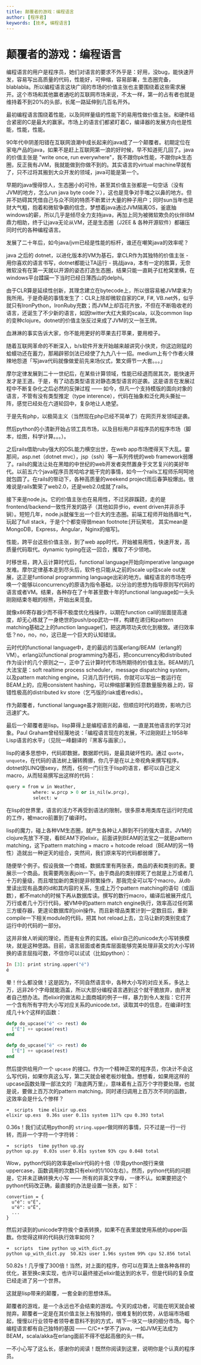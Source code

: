 ```yaml
---
title: 颠覆者的游戏：编程语言
author: [程序君]
keywords: [技术, 编程语言]
---
```


# 颠覆者的游戏：编程语言

编程语言的用户是程序员，她们对语言的要求不外乎是：好用，没bug，能快速开发，容易写出高质量的代码，性能好，可伸缩，容易部署，生态圈完备，blablabla。所以编程语言这块广阔的市场的价值主张也主要围绕着这些需求展开。这个市场和其他赢者通吃的互联网市场来说，不太一样，第一的占有者也就是维持着不到20%的头部，长尾一路延伸到几百名开外。

最初编程语言围绕着性能，以及同样量级的性能下的易用性做价值主张。和硬件结合紧密的C是最大的赢家。市场上的语言们都紧盯着C，编译器的发展方向也是性能，性能，性能。

90年代中阴差阳错在互联网浪潮中成长起来的java成了一个颠覆者。初期定位在家电产品的java，如果不是赶上互联网第一浪的好时候，早不知道死几回了。java的价值主张是 "write once, run everywhere"，我不跟你pk性能，不跟你pk生态圈，反正我有JVM，我就能做到你做不到的。其实语言的virtual machine早就有了，只不过将其搬到大众开发的领域，java可能是第一个。

早期的java慢得惊人，生态圈小的可怜，甚至其价值主张都是一句空话（没有JVM的地方，怎么run java byte code？），这也是竞争对手嗤之以鼻的地方。但并不妨碍其凭借自己与众不同的特质不断累计大量的种子用户；同时sun当年也是财大气粗，抱着和微软争霸的信念，梦想着java通过JVM隔离OS，釜底抽windows的薪，所以几乎是倾尽全力支持java，再加上同为被微软欺负的伙伴IBM鼎力相助，终于让java无论从VM，还是生态圈（J2EE & 各种开源软件）都碾压同时代的各种编程语言。

发展了二十年后，如今java/jvm已经是性能的标杆，谁还在嘲笑java的效率呢？

java 之后的 dotnet，以进化版本的VM为基石，拿CLR作为其独特的价值主张 - 用你喜欢的语言书写，dotnet都能让TA运行 - 挑战java，本有一定的胜算，无奈微软没有在第一天就以开源的姿态打造生态圈，结果只能一直耗子扛枪窝里横，在windows平台蹂躏一下当时已经日薄西山的delphi。

由于CLR算是延续性创新，其理念建立在bytecode上，所以很容易被JVM拿来为我所用。于是奇葩的事情发生了：CLR上除却微软自家的C#, F#, VB.net外，似乎就只有IronPython，IronRuby充数；而JVM上却百花齐放，不但在不断吸收老的语言，还诞生了不少新的语言，如因twitter大红大紫的scala，以及common lisp的变种clojure。dotnet的价值主张反过来成了JVM的又一张王牌。

血淋淋的事实告诉大家，你不能用更好的苹果去打苹果，要用橙子。

随着互联网革命的不断深入，b/s软件开发开始越来越讲究小快灵，你这边刚猛的蛤蟆功还在蓄力，那厢辟邪剑法已经使了九九八十一招。medium上有个作者火辣辣地怨道「写java代码就像做爱前先来场仪式，繁文缛节一大套。。。」

摩尔定律发展到二十一世纪后，在某些计算领域，性能已经退而居其次，能快速开发才是王道。于是，有了动态类型语言对静态类型语言的逆袭。这是语言在发展过程中不断复杂化之后必然的反弹过程 —— 如今，但凡一个支持模版的面向对象的语言，不管有没有类型推定（type interence），代码在抽象和泛化两头撕扯一阵，感觉已经处在六道轮回中，复杂地让人绝望。

于是先有php，以极简主义（当然现在php已经不简单了）在网页开发领域逆袭。

然后python的小清新开始占领工具市场，以及目标用户非程序员的程序市场（脚本，绘图，科学计算。。。）。

之后rails借助ruby强大的DSL能力横空出世，在web app市场搅得天下大乱。霎那间，asp.net（dotnet mvc），jsp（ssh）等一系列传统的web framework弱爆了。rails的魔法让处在黑暗的中世纪的web开发者突然置身于文艺复兴的美好年代。以前五六个java程序员苦哈哈才能干完的事情，如今一个rails工程师乐呵呵地就包圆了。在rails的带动下，各种高质量的weekend project雨后春笋般爆出。很难说是rails繁荣了web2.0，还是web2.0成就了rails。

接下来是node.js。它的价值主张也在易用性，不过另辟蹊跷，走的是frontend/backend一致性开发的路子（其他如异步io，event driven并非杀手锏）。短短几年，node.js就催生出一个巨大的生态圈。前端工程师开始扬眉吐气，玩起了full stack，于是个个都变得很mean footnote:[开玩笑啦， 其实mean是MongoDB，Express，Angular，Nginx的缩写]。

性能，跨平台这些价值主张，到了web app时代，开始被易用性，快速开发，高质量代码取代。dynamic typing在这一回合，攫取了不少领地。

时移世易，跨入云计算时代后，functional language开始向imperative language发难。摩尔定律基本走到尽头后，软件也只能从之前的scale up往scale out发展，这正是funtional programming language出彩的地方。编程语言的市场在呼唤一个能够以concurrency的原语为指令基础，以分治的思想为指导原则写代码的语言或者VM。结果，各种存在了十年甚至数十年的functional language如一头头刚刚结束冬眠的棕熊，开始出来觅食。

就像x86寄存器少而不得不极度优化栈操作，以期在function call的层面提高速度，却无心练就了一身绝世的push/pop武功一样，构建在递归和pattern matching基础之上的function language们，把这两项功夫优化到极致。递归效率低？no，no，no，这已是一个巨大的认知错误。

云时代的functional language中，走的最远的当属erlang/BEAM（erlang的VM）。erlang以functional programming为基石，把concurrency和distributed作为设计的几个原则之一，正中了云计算时代市场所期待的价值主张。BEAM的几大法宝是：soft realtime process scheduler，message dispatching system，以及pattern matching engine。只消几百行代码，你就可以写出一套运行在BEAM上的，应用consistent hashing，可以伸缩部署到任意数量服务器上的，容错性极高的distributed kv store（乞丐版的riak或者redis）。

作为颠覆者，functional language虽才刚刚兴起，但顺应时代的趋势，影响力已迅速扩大。

最后一个颠覆者是lisp。lisp算得上是编程语言的鼻祖，一直是其他语言的学习对象。Paul Graham曾经轻蔑地说：「编程语言现在的发展，不过刚刚赶上1958年Lisp语言的水平」（见阮一峰翻译的『黑客与画家』）。

lisp的诸多思想中，代码即数据，数据即代码，是最具破坏性的。通过 `quote`，`unquote`，在代码的语法树上辗转腾挪，你几乎是在以上帝视角来撰写程序。dotnet的LINQ很sexy，然而，任何一门衍生于lisp的语言，都可以自己定义macro，从而轻易撰写出这样的代码：

```clojure
query = from w in Weather,
          where: w.prcp > 0 or is_nil(w.prcp),
          select: w
```

在lisp的世界里，语言的活力不再受到语法的限制，很多原本用类库在运行时完成的工作，被macro前置到了编译时。

lisp的魔力，碰上各种VM生态圈，就产生各种让人醉到不行的强大语言。JVM的clojure先放下不提，看BEAM下的elixir。前面讲到BEAM的法宝之一就是pattern matching，这下pattern matching + macro + hotcode reload（BEAM的另一特性）造就出一种逆天的组合，突然间，我们原来写的代码都弱爆了。

随便举个例子。假设我做一个商城，数据库里有两张表，商品的表和类别的表。要展示一个商品，我需要两张表join一下。由于商品的类别撑死了也就是上万或者几十万的量级，而且增加新的类别是非频繁操作，那我完全可以写个macro，从db里读出现有品类的id和其内容的关系，生成上万个pattern matching的语句（或函数），都不match的时候下再从数据库读。撰写的数行macro，编译后被展开成几万行或者几十万行代码，被VM中的pattern match engine执行，效率高过任何第三方缓存器，更遑论数据库的join操作。而且新增品类累计到一定数目后，重新compile一下相关module的代码，把其 hot reload上去，立马让新的类别变成了运行中的代码的一部分。

这并非耸人听闻的理论，而是有业界的实践。elixir自己的unicode大小写转换模块，就是这种思路。目前，语言层面或者类库层面能够完美处理非英文的大小写转换的语言屈指可数，不信你可以试试（比如python）：

```elixir
In [3]: print string.upper("é")
é
```

晕！什么都没做！这是因为，不同自然语言中，各种大小写的对应关系，多达上万，远非26个字母就能涵盖，所以大部分编程语言遇到这个就干脆放弃，由开发者自己想办法。而elixir的做法和上面商城的例子一样，暴力到令人发指：它打开一个含有所有字符大小写对应关系的unicode.txt，读取其中的信息，在编译时生成几十k个这样的函数：

```elixir
defp do_upcase("é" <> rest) do
  ["É"] ++ upcase(rest)
end

defp do_upcase("ë" <> rest) do
  ["Ë"] ++ upcase(rest)
end
```

然后提供给用户一个 `upcase` 的接口。作为一个精神正常的程序员，你决计不会这么写代码，如果你真这么写，第二天就会被老板炒鱿鱼。想想看，如果用这样的upcase函数处理一部法文的『海底两万里』，意味着有上百万个字符要处理，也就是说，要做上百万次的pattern matching，同时递归调用上百万次不同的函数，这效率会是什么个惨样？

```
➜  scripts  time elixir up.exs
elixir up.exs  0.36s user 0.11s system 117% cpu 0.393 total
```

0.36s！我们试试用python的 `string.upper`做同样的事情，只不过是一行一行转，而非一个字符一个字符转：

```
➜  scripts  time python up.py
python up.py  0.03s user 0.01s system 93% cpu 0.048 total
```

Wow，python代码的效率是elixir代码的十倍（毕竟python按行来做uppercase，函数调用的次数只有elxir的1/100左右）。然而，python代码的问题是，它并未正确转换大小写 —— 所有的非英文字母，一律不认。如果要把这个python代码改正确，最直接的办法是设置一张表，如下：

```
convertion = {
  u"é": u"É",
  u"ë": u"Ë",
  ...
}
```

然后对读到的unicode字符挨个查表转换，如果不在表里就使用系统的upper函数。你觉得这样的代码执行效率如何？

```
➜  scripts  time python up_with_dict.py
python up_with_dict.py  50.82s user 1.96s system 99% cpu 52.856 total
```

50.82s！几乎慢了300倍！当然，对上面的程序，你可以在算法上做各种各样的优化，甚至换c来实现，也许可以最终接近elixir能达到的水平，但是代码的复杂度已经走进了另一个世界。

这就是lisp带来的颠覆，一套全新的思想体系。

颠覆者的游戏，是一个永远也不会结束的游戏。今天的成功者，可能在明天就会被抛弃。颠覆者一定是在其价值主张上有独特的，很难复制的优势，从低端市场崛起，慢慢以行业领导者领导者意料不到的方式，啃下一块又一块的细分市场。每个编程语言都有自己独特的基因 —— C/C++学不了java，一如JVM无法成为BEAM，scala/akka在erlang面前不得不低起高傲的头一样。

一不小心写了这么长，感谢你的阅读！既然你阅读到这里，说明你是个认真的程序员。
